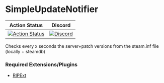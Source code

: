 # SimpleUpdateNotifier

| Action Status | Discord |
|:-------------:|:-------:|
| [![Action Status](https://github.com/Bara/SimpleUpdateNotifier/workflows/Compile%20with%20SourceMod/badge.svg)](https://github.com/Bara/SimpleUpdateNotifier/actions) | [![Discord](https://img.shields.io/discord/388685157286019072.svg)](https://discord.gg/NUMQfgs) |

Checks every x seconds the server+patch versions from the steam.inf file (locally + steamdb)

### Required Extensions/Plugins
- [RIPExt](https://forums.alliedmods.net/showthread.php?t=298024)